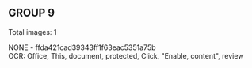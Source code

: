 ## GROUP 9
Total images: 1  

NONE - ffda421cad39343ff1f63eac5351a75b  
OCR: Office, This, document, protected, Click, "Enable, content", review  


